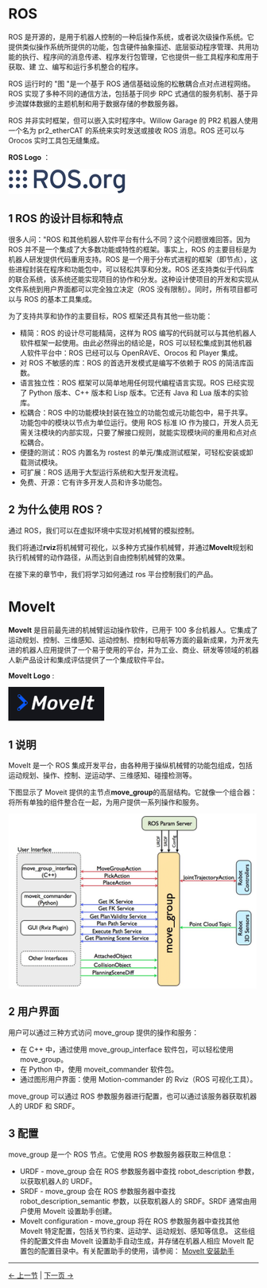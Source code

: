 # ROS

ROS 是开源的，是用于机器人控制的一种后操作系统，或者说次级操作系统。它提供类似操作系统所提供的功能，包含硬件抽象描述、底层驱动程序管理、共用功能的执行、程序间的消息传递、程序发行包管理，它也提供一些工具程序和库用于获取、建 立、编写和运行多机整合的程序。

ROS 运行时的 "图 "是一个基于 ROS 通信基础设施的松散耦合点对点进程网络。ROS 实现了多种不同的通信方法，包括基于同步 RPC 式通信的服务机制、基于异步流媒体数据的主题机制和用于数据存储的参数服务器。

ROS 并非实时框架，但可以嵌入实时程序中。Willow Garage 的 PR2 机器人使用一个名为 pr2_etherCAT 的系统来实时发送或接收 ROS 消息。ROS 还可以与 Orocos 实时工具包无缝集成。

**ROS Logo** ：

![ROS图标](../../../resources/3-FunctionsAndApplications/6.developmentGuide/ROS/ROSicon.png)

## 1 ROS 的设计目标和特点

很多人问："ROS 和其他机器人软件平台有什么不同？这个问题很难回答。因为 ROS 并不是一个集成了大多数功能或特性的框架。事实上，ROS 的主要目标是为机器人研发提供代码重用支持。ROS 是一个用于分布式进程的框架（即节点），这些进程封装在程序和功能包中，可以轻松共享和分发。ROS 还支持类似于代码库的联合系统，该系统还能实现项目的协作和分发。这种设计使项目的开发和实现从文件系统到用户界面都可以完全独立决定（ROS 没有限制）。同时，所有项目都可以与 ROS 的基本工具集成。

为了支持共享和协作的主要目标，ROS 框架还具有其他一些功能：

- 精简：ROS 的设计尽可能精简，这样为 ROS 编写的代码就可以与其他机器人软件框架一起使用。由此必然得出的结论是，ROS 可以轻松集成到其他机器人软件平台中：ROS 已经可以与 OpenRAVE、Orocos 和 Player 集成。
- 对 ROS 不敏感的库：ROS 的首选开发模式是编写不依赖于 ROS 的简洁库函数。
- 语言独立性：ROS 框架可以简单地用任何现代编程语言实现。ROS 已经实现了 Python 版本、C++ 版本和 Lisp 版本。它还有 Java 和 Lua 版本的实验库。
- 松耦合：ROS 中的功能模块封装在独立的功能包或元功能包中，易于共享。功能包中的模块以节点为单位运行。使用 ROS 标准 IO 作为接口，开发人员无需关注模块的内部实现，只要了解接口规则，就能实现模块间的重用和点对点松耦合。
- 便捷的测试：ROS 内置名为 rostest 的单元/集成测试框架，可轻松安装或卸载测试模块。
- 可扩展：ROS 适用于大型运行系统和大型开发流程。
- 免费、开源：它有许多开发人员和许多功能包。

## 2 为什么使用 ROS？

通过 ROS，我们可以在虚拟环境中实现对机械臂的模拟控制。

我们将通过**rviz**将机械臂可视化，以多种方式操作机械臂，并通过**MoveIt**规划和执行机械臂的动作路径，从而达到自由控制机械臂的效果。

在接下来的章节中，我们将学习如何通过 ros 平台控制我们的产品。

# MoveIt

**MoveIt** 是目前最先进的机械臂运动操作软件，已用于 100 多台机器人。它集成了运动规划、控制、三维感知、运动控制、控制和导航等方面的最新成果，为开发先进的机器人应用提供了一个易于使用的平台，并为工业、商业、研发等领域的机器人新产品设计和集成评估提供了一个集成软件平台。

**MoveIt Logo** :

![moveit图标](../../../resources/3-FunctionsAndApplications/6.developmentGuide/ROS/moveiticon.png)

## 1 说明

MoveIt 是一个 ROS 集成开发平台，由各种用于操纵机械臂的功能包组成，包括运动规划、操作、控制、逆运动学、三维感知、碰撞检测等。

下图显示了 Moveit 提供的主节点**move_group**的高层结构。它就像一个组合器：将所有单独的组件整合在一起，为用户提供一系列操作和服务。

<img src =../../../resources/3-FunctionsAndApplications/6.developmentGuide/ROS/ROS1/moveit/moveit-1.png
width ="500"  align = "center">

## 2 用户界面

用户可以通过三种方式访问 move_group 提供的操作和服务：

- 在 C++ 中，通过使用 move_group_interface 软件包，可以轻松使用 move_group。
- 在 Python 中，使用 moveit_commander 软件包。
- 通过图形用户界面：使用 Motion-commander 的 Rviz（ROS 可视化工具）。

move_group 可以通过 ROS 参数服务器进行配置，也可以通过该服务器获取机器人的 URDF 和 SRDF。

## 3 配置

move_group 是一个 ROS 节点。它使用 ROS 参数服务器获取三种信息：

- URDF - move_group 会在 ROS 参数服务器中查找 robot_description 参数，以获取机器人的 URDF。
- SRDF - move_group 会在 ROS 参数服务器中查找 robot_description_semantic 参数，以获取机器人的 SRDF。SRDF 通常由用户使用 MoveIt 设置助手创建。
- MoveIt configuration - move_group 将在 ROS 参数服务器中查找其他 MoveIt 特定配置，包括关节约束、运动学、运动规划、感知等信息。 这些组件的配置文件由 MoveIt 设置助手自动生成，并存储在机器人相应 MoveIt 配置包的配置目录中。有关配置助手的使用，请参阅： [MoveIt 安装助手](https://moveit.picknik.ai/main/doc/examples/setup_assistant/setup_assistant_tutorial.html)

---

[← 上一节](../6.1-python/README.md) | [下一页 →](./6.2.1-环境搭建.md)
